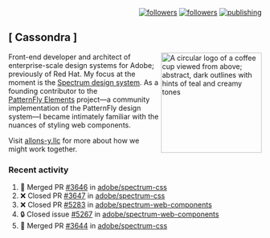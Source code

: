 <p align="right"><a rel="me" href="https://front-end.social/@castastrophe">
    <img alt="followers" title="Follow me on Mastodon" src="https://img.shields.io/mastodon/follow/109297102751309835?domain=https%3A%2F%2Ffront-end.social&label=Follow&logo=mastodon&logoColor=white&style=for-the-badge&labelColor=008080&color=006969"/></a>
  <a href="https://codepen.io/castastrophe/">
    <img alt="followers" title="Follow me on CodePen" src="https://img.shields.io/badge/23-1?color=640464&labelColor=7c007c&style=for-the-badge&logo=codepen&label=Follow"/></a>
<a href="https://castastrophe.medium.com/">
    <img alt="publishing" title="View articles on Medium" src="https://img.shields.io/badge/107-1?color=666&labelColor=444&label=subscribe&logo=medium&logoColor=white&style=for-the-badge"/></a>
</p>

## [&nbsp;Cassondra&nbsp;]

<img align="right" src="https://github-production-user-asset-6210df.s3.amazonaws.com/1840295/253016758-ba468774-1cd3-42c2-8f43-947b5eeb5edf.png" height="200" alt="A circular logo of a coffee cup viewed from above; abstract, dark outlines with hints of teal and creamy tones">

Front-end developer and architect of enterprise-scale design systems for Adobe; previously of Red Hat. My focus at the moment is the [Spectrum design system](https://github.com/adobe/spectrum-css). As a founding contributor to the [PatternFly&nbsp;Elements](https://github.com/patternfly/patternfly-elements) project&mdash;a community implementation of the PatternFly design system&mdash;I became intimately familiar with the nuances of styling web components.

Visit [allons-y.llc](http://allons-y.llc/) for more about how we might work together.

### Recent activity

<!--START_SECTION:activity-->
1. 🎉 Merged PR [#3646](https://github.com/adobe/spectrum-css/pull/3646) in [adobe/spectrum-css](https://github.com/adobe/spectrum-css)
2. ❌ Closed PR [#3647](https://github.com/adobe/spectrum-css/pull/3647) in [adobe/spectrum-css](https://github.com/adobe/spectrum-css)
3. ❌ Closed PR [#5283](https://github.com/adobe/spectrum-web-components/pull/5283) in [adobe/spectrum-web-components](https://github.com/adobe/spectrum-web-components)
4. 🔒 Closed issue [#5267](https://github.com/adobe/spectrum-web-components/issues/5267) in [adobe/spectrum-web-components](https://github.com/adobe/spectrum-web-components)
5. 🎉 Merged PR [#3644](https://github.com/adobe/spectrum-css/pull/3644) in [adobe/spectrum-css](https://github.com/adobe/spectrum-css)
<!--END_SECTION:activity-->
